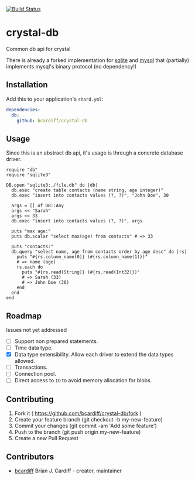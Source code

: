 [![Build Status](https://travis-ci.org/bcardiff/crystal-db.svg?branch=master)](https://travis-ci.org/bcardiff/crystal-db)

# crystal-db

Common db api for crystal

There is already a forked implementation for [sqlite](https://github.com/bcardiff/crystal-sqlite3/tree/db) and [mysql](https://github.com/bcardiff/crystal-mysql/tree/db) that (partially) implements mysql's binary protocol (no dependency!)

## Installation

Add this to your application's `shard.yml`:

```yaml
dependencies:
  db:
    github: bcardiff/crystal-db
```

## Usage

Since this is an abstract db api, it's usage is through a concrete database driver.

```crystal
require "db"
require "sqlite3"

DB.open "sqlite3:./file.db" do |db|
  db.exec "create table contacts (name string, age integer)"
  db.exec "insert into contacts values (?, ?)", "John Doe", 30

  args = [] of DB::Any
  args << "Sarah"
  args << 33
  db.exec "insert into contacts values (?, ?)", args

  puts "max age:"
  puts db.scalar "select max(age) from contacts" # => 33

  puts "contacts:"
  db.query "select name, age from contacts order by age desc" do |rs|
    puts "#{rs.column_name(0)} (#{rs.column_name(1)})"
    # => name (age)
    rs.each do
      puts "#{rs.read(String)} (#{rs.read(Int32)})"
      # => Sarah (33)
      # => John Doe (30)
    end
  end
end
```

## Roadmap

Issues not yet addressed

- [ ] Support non prepared statements.
- [ ] Time data type.
- [x] Data type extensibility. Allow each driver to extend the data types allowed.
- [ ] Transactions.
- [ ] Connection pool.
- [ ] Direct access to `IO` to avoid memory allocation for blobs.

## Contributing

1. Fork it ( https://github.com/bcardiff/crystal-db/fork )
2. Create your feature branch (git checkout -b my-new-feature)
3. Commit your changes (git commit -am 'Add some feature')
4. Push to the branch (git push origin my-new-feature)
5. Create a new Pull Request

## Contributors

- [bcardiff](https://github.com/bcardiff) Brian J. Cardiff - creator, maintainer
